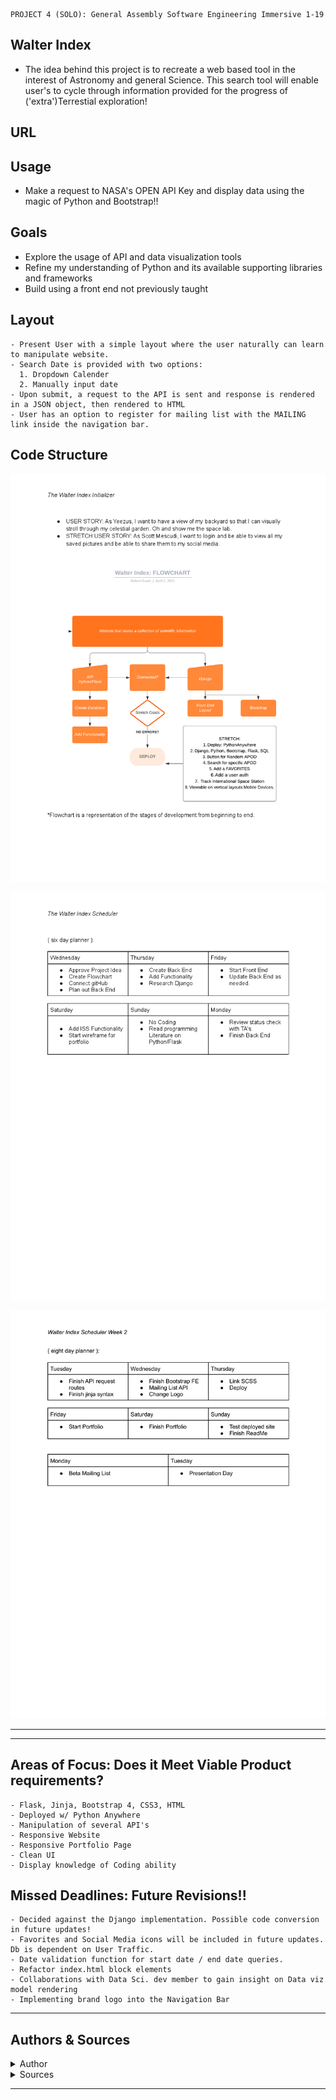 ```
PROJECT 4 (SOLO): General Assembly Software Engineering Immersive 1-19
```
## Walter Index
- The idea behind this project is to recreate a web based tool in the interest of Astronomy and general Science. This search tool will enable user's to cycle through information provided for the progress of ('extra')Terrestial exploration!

## URL


## Usage
- Make a request to NASA's OPEN API Key and display data using the magic of Python and Bootstrap!!

## Goals
- Explore the usage of API and data visualization tools
- Refine my understanding of Python and its available supporting libraries and frameworks
- Build using a front end not previously taught

## Layout
```
- Present User with a simple layout where the user naturally can learn to manipulate website.
- Search Date is provided with two options:
  1. Dropdown Calender
  2. Manually input date
- Upon submit, a request to the API is sent and response is rendered in a JSON object, then rendered to HTML
- User has an option to register for mailing list with the MAILING link inside the navigation bar. 
```

## Code Structure

![alt text](api/static/images/Planner.png)

![alt text](api/static/images/scheduler.png)

![alt text](api/static/images/scheduler2.png)
- - - - 

- - - - 
## Areas of Focus: Does it Meet Viable Product requirements?

```
- Flask, Jinja, Bootstrap 4, CSS3, HTML
- Deployed w/ Python Anywhere
- Manipulation of several API's  
- Responsive Website
- Responsive Portfolio Page 
- Clean UI
- Display knowledge of Coding ability
```

## Missed Deadlines: Future Revisions!!

```
- Decided against the Django implementation. Possible code conversion in future updates!
- Favorites and Social Media icons will be included in future updates. Db is dependent on User Traffic.
- Date validation function for start date / end date queries.
- Refactor index.html block elements
- Collaborations with Data Sci. dev member to gain insight on Data viz model rendering
- Implementing brand logo into the Navigation Bar

```
- - - -
## Authors & Sources
<details>
  <summary>Author</summary>
  <p>
    :bust_in_silhouette: Software Engineer: Robert 'rikk' Guest
  </p>
</details>
<details>
  <summary>Sources</summary>
  <p>
    :exclamation:Phil Winchester, Ben Manning, John Jacobs, Glenn Brown, Raahima Ahmed, & Ron Myers:exclamation:
  </p>
  <p>
    :exclamation:API keys provided by NASA Open API - [NASA Open API](https://api.nasa.gov)
  </p>
  <p>
    :exclamation:API keys provided by OPEN NOTIFY - [OPEN NOTIFY ORG](http://open-notify.org/)
  </p>
    :exclamation:Stack Overflow: Date Picker Widget with Flask - [solvedBy Doobeh](https://stackoverflow.com/questions/26057710/datepickerwidget-with-flask-flask-admin-and-wtforms)
  </p>
  <p>
    :exclamation:Bootstrap Docs, Jinja Docs, Flask Docs, [YT channel] Creators: Code Jana, FrontEndFunn,  
  </p>
</details>

- - - -
